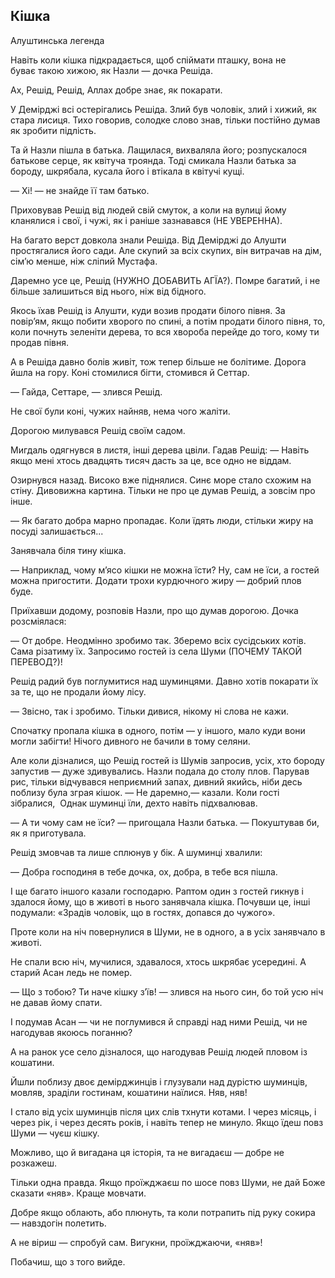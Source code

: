 ## Кішка

Алуштинська легенда

Навіть коли кішка підкрадається, щоб спіймати пташку, вона не буває такою хижою, як Назли — дочка Решіда.

Ах, Решід, Решід, Аллах добре знає, як покарати.

У Демірджі всі остерігались Решіда.
Злий був чоловік, злий і хижий, як стара лисиця.
Тихо говорив, солодке слово знав, тільки постійно думав як зробити підлість.

Та й Назли пішла в батька.
Лащилася, вихваляла його; розпускалося батькове серце, як квітуча троянда.
Тоді смикала Назли батька за бороду, шкрябала, кусала його і втікала в квітучі кущі.

— Хі! — не знайде її там батько.

Приховував Решід від людей свій смуток, а коли на вулиці йому кланялися і свої, і чужі, як і раніше зазнавався (НЕ УВЕРЕННА).

На багато верст довкола знали Решіда.
Від Демірджі до Алушти простягалися його сади.
Але скупий за всіх скупих, він витрачав на дім, сім’ю менше, ніж сліпий Мустафа.

Даремно усе це, Решід (НУЖНО ДОБАВИТЬ АГЇА?).
Помре багатий, і не більше залишиться від нього, ніж від бідного.

Якось їхав Решід із Алушти, куди возив продати білого півня.
За повір’ям, якщо побити хворого по спині, а потім продати білого півня, то, коли почнуть зеленіти дерева, то вся хвороба перейде до того, кому ти продав півня.

А в Решіда давно болів живіт, тож тепер більше не болітиме.
Дорога йшла на гору.
Коні стомилися бігти, стомився й Сеттар.

— Гайда, Сеттаре, — злився Решід.

Не свої були коні, чужих найняв, нема чого жаліти.

Дорогою милувався Решід своїм садом.

Мигдаль одягнувся в листя, інші дерева цвіли.
Гадав Решід:
— Навіть якщо мені хтось двадцять тисяч дасть за це, все одно не віддам.

Озирнувся назад.
Високо вже піднялися.
Синє море стало схожим на стіну.
Дивовижна картина.
Тільки не про це думав Решід, а зовсім про інше.

— Як багато добра марно пропадає.
Коли їдять люди, стільки жиру на посуді залишається...

Занявчала біля тину кішка.

— Наприклад, чому м’ясо кішки не можна їсти?
Ну, сам не їси, а гостей можна пригостити.
Додати трохи курдючного жиру — добрий плов буде.

Приїхавши додому, розповів Назли, про що думав дорогою.
Дочка розсміялася:

— От добре.
Неодмінно зробимо так.
Зберемо всіх сусідських котів.
Сама різатиму їх.
Запросимо гостей із села Шуми (ПОЧЕМУ ТАКОЙ ПЕРЕВОД?)!

Решід радий був поглумитися над шуминцями.
Давно хотів покарати їх за те, що не продали йому лісу.

— Звісно, так і зробимо.
Тільки дивися, нікому ні слова не кажи.

Спочатку пропала кішка в одного, потім — у іншого, мало куди вони могли забігти!
Нічого дивного не бачили в тому селяни.

Але коли дізналися, що Решід гостей із Шумів запросив, усіх, хто бороду запустив — дуже здивувались.
Назли подала до столу плов.
Парував рис, тільки відчувався неприємний запах, дивний якийсь, ніби десь поблизу була зграя кішок.
— Не даремно,— казали.
Коли гості зібралися, 
Однак шуминці їли, дехто навіть підхвалював.

— А ти чому сам не їси? — пригощала Назли батька. — Покуштував би, як я приготувала.

Решід змовчав та лише сплюнув у бік.
А шуминці хвалили:

— Добра господиня в тебе дочка, ох, добра, в тебе вся пішла.

І ще багато іншого казали господарю.
Раптом один з гостей гикнув і здалося йому, що в животі в нього занявчала кішка.
Почувши це, інші подумали: «Зрадів чоловік, що в гостях, допався до чужого».

Проте коли на ніч повернулися в Шуми, не в одного, а в усіх занявчало в животі.

Не спали всю ніч, мучилися, здавалося, хтось шкрябає усередині.
А старий Асан ледь не помер.

— Що з тобою?
Ти наче кішку з’їв! — злився на нього син, бо той усю ніч не давав йому спати.

І подумав Асан — чи не поглумився й справді над ними Решід, чи не нагодував якоюсь поганню?

А на ранок усе село дізналося, що нагодував Решід людей пловом із кошатини.

Йшли поблизу двоє демірджинців і глузували над дурістю шуминців, мовляв, зраділи гостинам, кошатини наїлися.
Няв, няв!

І стало від усіх шуминців після цих слів тхнути котами.
І через місяць, і через рік, і через десять років, і навіть тепер не минуло.
Якщо їдеш повз Шуми — чуєш кішку.

Можливо, що й вигадана ця історія, та не вигадаєш — добре не розкажеш.

Тільки одна правда.
Якщо проїжджаєш по шосе повз Шуми, не дай Боже сказати «няв».
Краще мовчати.

Добре якщо облають, або плюнуть, та коли потрапить під руку сокира — навздогін полетить.

А не віриш — спробуй сам.
Вигукни, проїжджаючи, «няв»!

Побачиш, що з того вийде.
